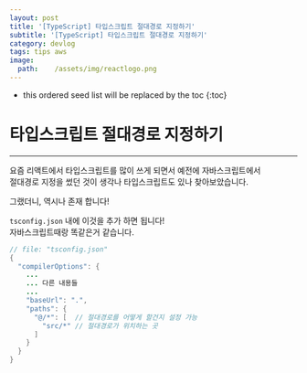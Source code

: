```yaml
---
layout: post
title: '[TypeScript] 타입스크립트 절대경로 지정하기'
subtitle: '[TypeScript] 타입스크립트 절대경로 지정하기'
category: devlog
tags: tips aws
image:
  path:    /assets/img/reactlogo.png
---
```


<!-- more -->

* this ordered seed list will be replaced by the toc
{:toc}  

# 타입스크립트 절대경로 지정하기  
---

요즘 리액트에서 타입스크립트를 많이 쓰게 되면서 예전에 자바스크립트에서  
절대경로 지정을 썼던 것이 생각나 타입스크립트도 있나 찾아보았습니다.  

그랬더니, 역시나 존재 합니다!  

`tsconfig.json` 내에 이것을 추가 하면 됩니다!  
자바스크립트때랑 똑같은거 같습니다.  

```java
// file: "tsconfig.json"
{
  "compilerOptions": {
    ...
    ... 다른 내용들
    ...
    "baseUrl": ".", 
    "paths": {
      "@/*": [  // 절대경로를 어떻게 할건지 설정 가능
        "src/*" // 절대경로가 위치하는 곳
      ]
    }
  }
}
```